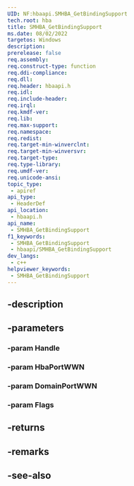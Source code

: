 ```yaml
---
UID: NF:hbaapi.SMHBA_GetBindingSupport
tech.root: hba
title: SMHBA_GetBindingSupport
ms.date: 08/02/2022
targetos: Windows
description: 
prerelease: false
req.assembly: 
req.construct-type: function
req.ddi-compliance: 
req.dll: 
req.header: hbaapi.h
req.idl: 
req.include-header: 
req.irql: 
req.kmdf-ver: 
req.lib: 
req.max-support: 
req.namespace: 
req.redist: 
req.target-min-winverclnt: 
req.target-min-winversvr: 
req.target-type: 
req.type-library: 
req.umdf-ver: 
req.unicode-ansi: 
topic_type:
 - apiref
api_type:
 - HeaderDef
api_location:
 - hbaapi.h
api_name:
 - SMHBA_GetBindingSupport
f1_keywords:
 - SMHBA_GetBindingSupport
 - hbaapi/SMHBA_GetBindingSupport
dev_langs:
 - c++
helpviewer_keywords:
 - SMHBA_GetBindingSupport
---
```


## -description

## -parameters

### -param Handle

### -param HbaPortWWN

### -param DomainPortWWN

### -param Flags

## -returns

## -remarks

## -see-also

